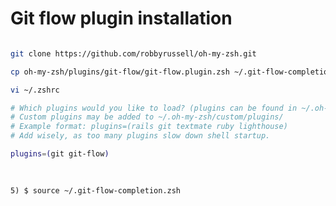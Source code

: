 # Git flow plugin installation

```bash

git clone https://github.com/robbyrussell/oh-my-zsh.git 

cp oh-my-zsh/plugins/git-flow/git-flow.plugin.zsh ~/.git-flow-completion.zsh

vi ~/.zshrc

```

```bash
# Which plugins would you like to load? (plugins can be found in ~/.oh-my-zsh/plugins/*)
# Custom plugins may be added to ~/.oh-my-zsh/custom/plugins/
# Example format: plugins=(rails git textmate ruby lighthouse)
# Add wisely, as too many plugins slow down shell startup.

plugins=(git git-flow)
    
   
```

    5) $ source ~/.git-flow-completion.zsh
